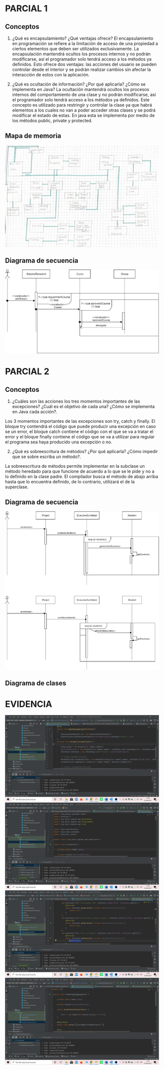
# PARCIAL 1

## Conceptos 
1. ¿Qué es encapsulamiento? ¿Qué ventajas ofrece?
El encapsulamiento en programación se refiere a la limitación de acceso de una propiedad a ciertos elementos que deben ser utilizados exclusivamente. La encapsulación mantendrá ocultos los procesos internos y no podrán modificarse, así el programador solo tendrá acceso a los métodos ya definidos. Esto ofrece dos ventajas: las acciones del usuario se pueden controlar desde el interior y se podrán realizar cambios sin afectar la interacción de estos con la aplicación.

2. ¿Qué es ocultación de información? ¿Por qué aplicarla? ¿Cómo se implementa en Java?
La ocultación mantendrá ocultos los procesos internos del comportamiento de una clase y no podrán modificarse, así el programador solo tendrá acceso a los métodos ya definidos. Este concepto es utilizado para restringir y controlar la clase ya que habrá elementos a los cuales no van a poder acceder otras clases y se podrá modificar el estado de estas. En java esta se implementa por medio de los métodos public, private y protected.

## Mapa de memoria

![](mapadememoria.jpg)


## Diagrama de secuencia

![](diagramadesecuenciaparcial.jpg)


# PARCIAL 2

## Conceptos

1. ¿Cuáles son las acciones los tres momentos importantes de las excepciones? ¿Cuál es el objetivo de cada una? ¿Cómo se implementa en Java cada acción?.


Los 3 momentos importantes de las excepciones son try, catch y finally. El bloque try  contendrá el código que puede producir una excepción en caso se un error, el bloque catch contiene el código con el que se va a tratar el error y el bloque finally contiene el código que se va a utilizar para regular el programa sea haya producido una excepción o no.


2. ¿Qué es sobreescritura de métodos? ¿Por qué aplicarla? ¿Cómo impedir que se sobre escriba un método?.

La sobreescritura de métodos permite implementar en la subclase un método heredado para que funcione de acuerdo a lo que se le pide y no a lo definido en la clase padre. El compilador busca el método de abajo arriba hasta que lo encuentra definido, de lo contrario, utilizará el de la superclase.

## Diagrama de secuencia


![](diagramasecuenciarepo.png)

## Diagrama de clases




# EVIDENCIA


![](evidencia1.png)
![](evidencia2.png)
![](evidencia3.png)
![](evidencia4.png)
